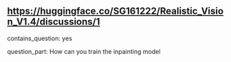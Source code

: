 ## https://huggingface.co/SG161222/Realistic_Vision_V1.4/discussions/1

contains_question: yes

question_part: How can you train the inpainting model